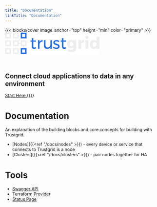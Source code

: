 ```yaml
---
title: "Documentation"
linkTitle: "Documentation"
---
```


{{< blocks/cover image_anchor="top" height="min" color="primary" >}}
<img src="/img/logo.svg" style="height: 5em; margin-bottom: 2em;"/>

<h2>Connect cloud applications to data in any environment</h2>
<a
	class="btn btn-lg btn-primary font-weight-bold my-4"
	href="/getting-started/overview"
>
Start Here
</a>
{{</blocks/cover>}}

<div class="container" style="margin-top: 3em;">

# Documentation

An explanation of the building blocks and core concepts for building with Trustgrid.

- [Nodes]({{<ref "/docs/nodes" >}}) - every device or service that connects to Trustgrid is a node
- [Clusters]({{<ref "/docs/clusters" >}}) - pair nodes together for HA

</div>

<div class="container" style="margin-top: 3em;">

# Tools

- [Swagger API](https://portal.trustgrid.io/api-docs/ui)
- [Terraform Provider](https://registry.terraform.io/providers/trustgrid/tg/latest)
- [Status Page](https://status.trustgrid.io/)

</div>
